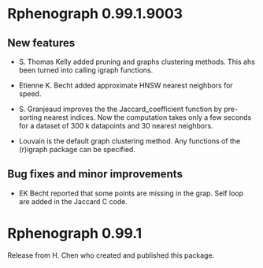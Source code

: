 # Rphenograph 0.99.1.9003


## New features

* S. Thomas Kelly added pruning and graphs clustering methods. This ahs been turned into calling igraph functions.

* Etienne K. Becht added approximate HNSW nearest neighbors for speed.

* S. Granjeaud improves the the Jaccard_coefficient function by pre-sorting nearest indices. Now the computation takes only a few seconds for a dataset of 300 k datapoints and 30 nearest neighbors.

* Louvain is the default graph clustering method. Any functions of the (r)igraph package can be specified.


## Bug fixes and minor improvements

* EK Becht reported that some points are missing in the grap. Self loop are added in the Jaccard C code.


# Rphenograph 0.99.1

Release from H. Chen who created and published this package.
